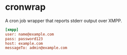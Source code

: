 cronwrap
========

A cron job wrapper that reports stderr output over XMPP.

``` ini
[xmpp]
user: name@example.com
pass: password123
host: example.com
messageTo: admin@example.com
```

